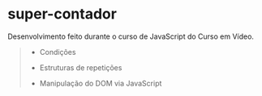 # super-contador
Desenvolvimento feito durante o curso de JavaScript do Curso em Vídeo.

> * Condições
>
> * Estruturas de repetições
>
> * Manipulação do DOM via JavaScript